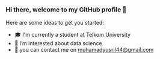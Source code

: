 ### Hi there, welcome to my GitHub profile 👋


Here are some ideas to get you started:

- :mortar_board: I'm currently a student at Telkom University
- :eyes: I’m interested about data science
- :speech_balloon: you can contact me on muhamadyusril44@gmail.com 

